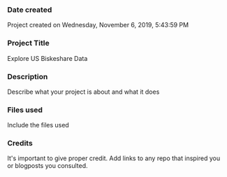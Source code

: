 ### Date created
Project created on Wednesday, ‎November ‎6, ‎2019, ‏‎5:43:59 PM

### Project Title
Explore US Biskeshare Data

### Description
Describe what your project is about and what it does

### Files used
Include the files used

### Credits
It's important to give proper credit. Add links to any repo that inspired you or blogposts you consulted.
